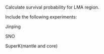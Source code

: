 Calculate survival probability for LMA region.

Include the following experiments:

Jinping

SNO

SuperK(mantle and core)
